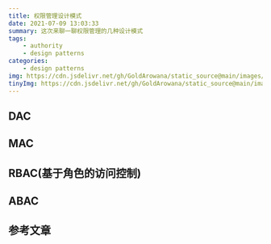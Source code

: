 ```yaml
---
title: 权限管理设计模式
date: 2021-07-09 13:03:33
summary: 这次来聊一聊权限管理的几种设计模式
tags:
    - authority
    - design patterns
categories:
    - design patterns
img: https://cdn.jsdelivr.net/gh/GoldArowana/static_source@main/images/cover/co74-m.jpg
tinyImg: https://cdn.jsdelivr.net/gh/GoldArowana/static_source@main/images/tiny/cover/co74.jpg
---
```


## DAC

## MAC

## RBAC(基于角色的访问控制)

## ABAC


## 参考文章
